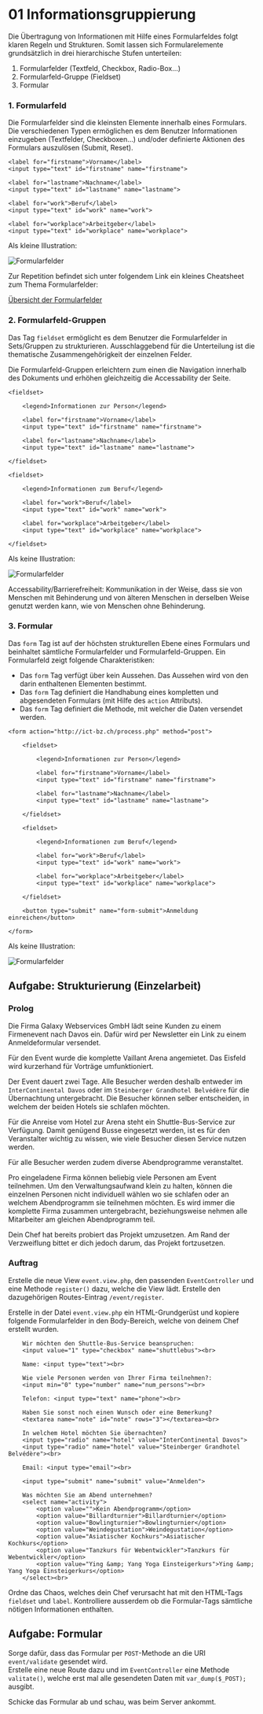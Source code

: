# 01 Informationsgruppierung

Die Übertragung von Informationen mit Hilfe eines Formularfeldes folgt klaren Regeln und Strukturen. Somit lassen sich Formularelemente grundsätzlich in drei hierarchische Stufen unterteilen:

1. Formularfelder (Textfeld, Checkbox, Radio-Box...)
2. Formularfeld-Gruppe (Fieldset)
3. Formular

### 1. Formularfeld

Die Formularfelder sind die kleinsten Elemente innerhalb eines Formulars. Die verschiedenen Typen ermöglichen es dem Benutzer Informationen einzugeben (Textfelder, Checkboxen...) und/oder definierte Aktionen des Formulars auszulösen (Submit, Reset).

```markup
<label for="firstname">Vorname</label>
<input type="text" id="firstname" name="firstname">

<label for="lastname">Nachname</label>
<input type="text" id="lastname" name="lastname">

<label for="work">Beruf</label>
<input type="text" id="work" name="work">

<label for="workplace">Arbeitgeber</label>
<input type="text" id="workplace" name="workplace">
```

Als kleine Illustration:

![Formularfelder](../../.gitbook/assets/Formularfelder.jpg)

Zur Repetition befindet sich unter folgendem Link ein kleines Cheatsheet zum Thema Formularfelder:

[Übersicht der Formularfelder](https://offline.ch/ict/formulare.html)

### 2. Formularfeld-Gruppen

Das Tag `fieldset` ermöglicht es dem Benutzer die Formularfelder in Sets/Gruppen zu strukturieren. Ausschlaggebend für die Unterteilung ist die thematische Zusammengehörigkeit der einzelnen Felder.

Die Formularfeld-Gruppen erleichtern zum einen die Navigation innerhalb des Dokuments und erhöhen gleichzeitig die Accessability der Seite.

```markup
<fieldset>

    <legend>Informationen zur Person</legend>

    <label for="firstname">Vorname</label>
    <input type="text" id="firstname" name="firstname">

    <label for="lastname">Nachname</label>
    <input type="text" id="lastname" name="lastname">

</fieldset>

<fieldset>

    <legend>Informationen zum Beruf</legend>

    <label for="work">Beruf</label>
    <input type="text" id="work" name="work">

    <label for="workplace">Arbeitgeber</label>
    <input type="text" id="workplace" name="workplace">

</fieldset>
```

Als keine Illustration:

![Formularfelder](../../.gitbook/assets/Fieldset.jpg)

Accessability/Barrierefreiheit: Kommunikation in der Weise, dass sie von Menschen mit Behinderung und von älteren Menschen in derselben Weise genutzt werden kann, wie von Menschen ohne Behinderung.

### 3. Formular

Das `form` Tag ist auf der höchsten strukturellen Ebene eines Formulars und beinhaltet sämtliche Formularfelder und Formularfeld-Gruppen. Ein Formularfeld zeigt folgende Charakteristiken:

* Das `form` Tag verfügt über kein Aussehen. Das Aussehen wird von den darin enthaltenen Elementen bestimmt.
* Das `form` Tag definiert die Handhabung eines kompletten und abgesendeten Formulars (mit Hilfe des `action` Attributs).
* Das `form` Tag definiert die Methode, mit welcher die Daten versendet werden.

```markup
<form action="http://ict-bz.ch/process.php" method="post">

    <fieldset>

        <legend>Informationen zur Person</legend>

        <label for="firstname">Vorname</label>
        <input type="text" id="firstname" name="firstname">

        <label for="lastname">Nachname</label>
        <input type="text" id="lastname" name="lastname">

    </fieldset>

    <fieldset>

        <legend>Informationen zum Beruf</legend>

        <label for="work">Beruf</label>
        <input type="text" id="work" name="work">

        <label for="workplace">Arbeitgeber</label>
        <input type="text" id="workplace" name="workplace">

    </fieldset>

    <button type="submit" name="form-submit">Anmeldung einreichen</button>

</form>
```

Als keine Illustration:

![Formularfelder](../../.gitbook/assets/Form.jpg)

## Aufgabe: Strukturierung (Einzelarbeit)

### Prolog

Die Firma Galaxy Webservices GmbH lädt seine Kunden zu einem Firmenevent nach Davos ein. Dafür wird per Newsletter ein Link zu einem Anmeldeformular versendet.

Für den Event wurde die komplette Vaillant Arena angemietet. Das Eisfeld wird kurzerhand für Vorträge umfunktioniert.

Der Event dauert zwei Tage. Alle Besucher werden deshalb entweder im `InterContinental Davos` oder im `Steinberger Grandhotel Belvédère` für die Übernachtung untergebracht. Die Besucher können selber entscheiden, in welchem der beiden Hotels sie schlafen möchten.

Für die Anreise vom Hotel zur Arena steht ein Shuttle-Bus-Service zur Verfügung. Damit genügend Busse eingesetzt werden, ist es für den Veranstalter wichtig zu wissen, wie viele Besucher diesen Service nutzen werden.

Für alle Besucher werden zudem diverse Abendprogramme veranstaltet.

Pro eingeladene Firma können beliebig viele Personen am Event teilnehmen. Um den Verwaltungsaufwand klein zu halten, können die einzelnen Personen nicht individuell wählen wo sie schlafen oder an welchem Abendprogramm sie teilnehmen möchten. Es wird immer die komplette Firma zusammen untergebracht, beziehungsweise nehmen alle Mitarbeiter am gleichen Abendprogramm teil.

Dein Chef hat bereits probiert das Projekt umzusetzen. Am Rand der Verzweiflung bittet er dich jedoch darum, das Projekt fortzusetzen.

### Auftrag

Erstelle die neue View `event.view.php`, den passenden `EventController` und eine Methode `register()` dazu, welche die View lädt. Erstelle den dazugehörigen Routes-Eintrag `/event/register`.&#x20;

Erstelle in der Datei `event.view.php` ein HTML-Grundgerüst und kopiere folgende Formularfelder in den Body-Bereich, welche von deinem Chef erstellt wurden.

```markup
    Wir möchten den Shuttle-Bus-Service beanspruchen: 
    <input value="1" type="checkbox" name="shuttlebus"><br>

    Name: <input type="text"><br>

    Wie viele Personen werden von Ihrer Firma teilnehmen?:
    <input min="0" type="number" name="num_persons"><br>

    Telefon: <input type="text" name="phone"><br>

    Haben Sie sonst noch einen Wunsch oder eine Bemerkung?
    <textarea name="note" id="note" rows="3"></textarea><br>

    In welchem Hotel möchten Sie übernachten?
    <input type="radio" name="hotel" value="InterContinental Davos">
    <input type="radio" name="hotel" value="Steinberger Grandhotel Belvédère"><br>

    Email: <input type="email"><br>

    <input type="submit" name="submit" value="Anmelden">

    Was möchten Sie am Abend unternehmen?
    <select name="activity">
        <option value="">Kein Abendprogramm</option>
        <option value="Billardturnier">Billardturnier</option>
        <option value="Bowlingturnier">Bowlingturnier</option>
        <option value="Weindegustation">Weindegustation</option>
        <option value="Asiatischer Kochkurs">Asiatischer Kochkurs</option>
        <option value="Tanzkurs für Webentwickler">Tanzkurs für Webentwickler</option>
        <option value="Ying &amp; Yang Yoga Einsteigerkurs">Ying &amp; Yang Yoga Einsteigerkurs</option>
    </select><br>
```

Ordne das Chaos, welches dein Chef verursacht hat mit den HTML-Tags `fieldset` und `label`. Kontrolliere ausserdem ob die Formular-Tags sämtliche nötigen Informationen enthalten.

## Aufgabe: Formular

Sorge dafür, dass das Formular per `POST`-Methode an die URI `event/validate` gesendet wird. \
Erstelle eine neue Route dazu und im `EventController` eine Methode `valitate()`, welche erst mal alle gesendeten Daten mit `var_dump($_POST);` ausgibt.&#x20;

Schicke das Formular ab und schau, was beim Server ankommt.&#x20;
